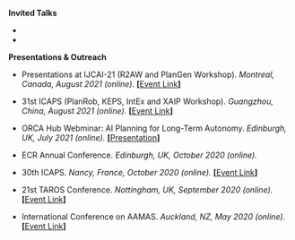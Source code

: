 
**Invited Talks**

 -

 -


**Presentations & Outreach**

- Presentations at IJCAI-21 (R2AW and PlanGen Workshop). *Montreal, Canada, August 2021 (online).*   **[**[Event Link](http://rbr.cs.umass.edu/r2aw/)**]**

- 31st ICAPS (PlanRob, KEPS, IntEx and XAIP Workshop). *Guangzhou, China, August 2021 (online).*   **[**[Event Link](https://icaps21.icaps-conference.org/home/)**]**

- ORCA Hub Webminar: AI Planning for Long-Term Autonomy. *Edinburgh, UK, July 2021 (online).* **[**[Presentation](https://www.youtube.com/watch?v=psE79dkN3oI)**]** 

- ECR Annual Conference. *Edinburgh, UK, October 2020 (online).*  

- 30th ICAPS. *Nancy, France, October 2020 (online).*   **[**[Event Link](https://icaps20.icaps-conference.org/)**]**

- 21st TAROS Conference. *Nottingham, UK, September 2020 (online).*    **[**[Event Link](https://www.nottingham.ac.uk/conference/fac-eng/taros/index.aspx)**]**

- International Conference on AAMAS. *Auckland, NZ, May 2020 (online).*   **[**[Event Link](https://aamas2020.conference.auckland.ac.nz/)**]**

